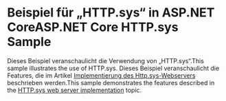 # <a name="aspnet-core-httpsys-sample"></a><span data-ttu-id="97de9-101">Beispiel für „HTTP.sys“ in ASP.NET Core</span><span class="sxs-lookup"><span data-stu-id="97de9-101">ASP.NET Core HTTP.sys Sample</span></span>

<span data-ttu-id="97de9-102">Dieses Beispiel veranschaulicht die Verwendung von „HTTP.sys“.</span><span class="sxs-lookup"><span data-stu-id="97de9-102">This sample illustrates the use of HTTP.sys.</span></span> <span data-ttu-id="97de9-103">Dieses Beispiel veranschaulicht die Features, die im Artikel [Implementierung des Http.sys-Webservers](https://docs.microsoft.com/aspnet/core/fundamentals/servers/httpsys) beschrieben werden.</span><span class="sxs-lookup"><span data-stu-id="97de9-103">This sample demonstrates the features described in the [HTTP.sys web server implementation](https://docs.microsoft.com/aspnet/core/fundamentals/servers/httpsys) topic.</span></span>
